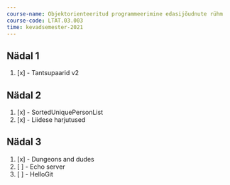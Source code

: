 ```yaml
---
course-name: Objektorienteeritud programmeerimine edasijõudnute rühm
course-code: LTAT.03.003
time: kevadsemester-2021
---
```

## Nädal 1
1. [x] - Tantsupaarid v2
## Nädal 2
1. [x] - SortedUniquePersonList
2. [x] - Liidese harjutused
## Nädal 3
1. [x] - Dungeons and dudes
2. [ ] - Echo server
3. [ ] - HelloGit
